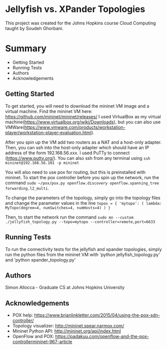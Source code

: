 # Jellyfish vs. XPander Topologies

This project was created for the Johns Hopkins course Cloud Computing taught by Soudeh Ghorbani. 

# Summary
- Getting Started
- Running Tests
- Authors
- Acknowledgements

## Getting Started
To get started, you will need to download the mininet VM image and a virtual machine.
Find the mininet VM here: https://github.com/mininet/mininet/releases/
I used VirtualBox as my virtual machine(https://www.virtualbox.org/wiki/Downloads), but you can 
also use VMWare(https://www.vmware.com/products/workstation-player/workstation-player-evaluation.html). 

After you spin up the VM add two routers as a NAT and a host-only adapter. Then, you can ssh into 
the host-only adapter which should have an IP address
of the form 192.168.56.xxx. I used PuTTy to connect (https://www.putty.org/). You can also ssh from
any terminal using `ssh mininet@192.168.56.101 -p mininet`

You will also need to use pox for routing, but this is preinstalled with mininet. To start the pox controller before you 
spin up the network, run the command `sudo ~/pox/pox.py openflow.discovery openflow.spanning_tree forwarding.l2_multi`.

To change the parameters of the topology, simply go into the topology files and 
change the parameter values in the line `topos = { 'mytopo': ( lambda: MyTopo(degree=4, numSwitches=4, numHosts=4) ) }`

Then, to start the network run the command `sudo mn --custom ./jellyfish_topology.py --topo=mytopo --controller=remote,port=6633`

## Running Tests
To run the connectivity tests for the jellyfish and xpander topologies, simply run the python files from the mininet VM
with 'python jellyfish_topology.py' and 'python xpander_topology.py'


## Authors
Simon Allocca - Graduate CS at Johns Hopkins University

## Acknowledgements
- POX help: https://www.brianlinkletter.com/2015/04/using-the-pox-sdn-controller/
- Topology visualizer: http://mininet.spear.narmox.com/
- Mininet Python API: http://mininet.org/api/index.html
- OpenFlow and POX: https://padakuu.com/openflow-and-the-pox-controllermininet-967-article


